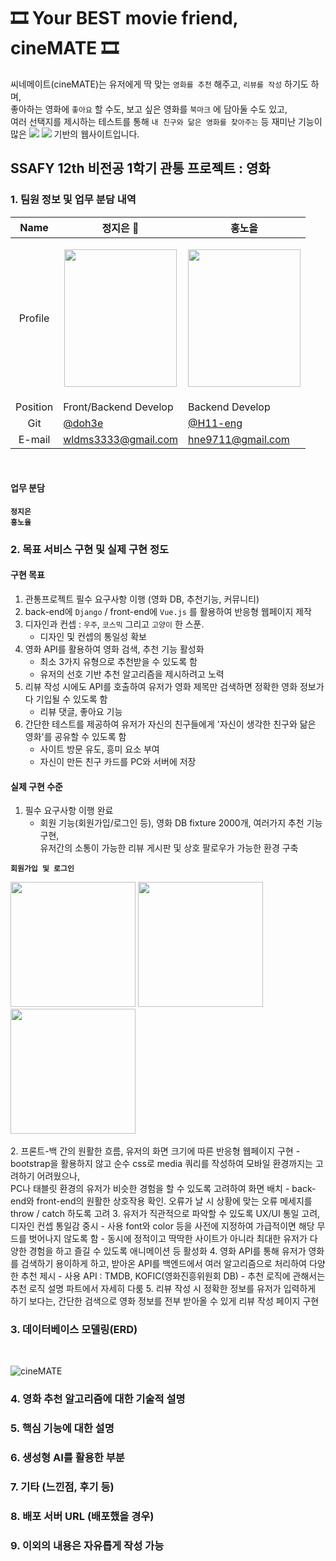 # 🎞 Your BEST movie friend, cineMATE 🎞

<div>씨네메이트(cineMATE)는 유저에게 딱 맞는 <code>영화를 추천</code> 해주고, <code>리뷰를 작성</code> 하기도 하며,<br>
  좋아하는 영화에 <code>좋아요</code> 할 수도, 보고 싶은 영화를 <code>북마크</code> 에 담아둘 수도 있고,<br>
  여러 선택지를 제시하는 테스트를 통해 <code>내 친구와 닮은 영화를 찾아주는</code> 등 재미난 기능이 많은
  <img src="https://img.shields.io/badge/django-092E20?style=flat-square&logo=django&logoColor=white"> <img src="https://img.shields.io/badge/vue.js-4FC08D?style=flat-square&logo=vue.js&logoColor=white">
  기반의 웹사이트입니다.</div>

## SSAFY 12th 비전공 1학기 관통 프로젝트 : 영화


### 1. 팀원 정보 및 업무 분담 내역
|   Name   | 정지은 👑                         | 홍노을                                            | 
| :------: | ------------------------------------ | ------------------------------------------------- |
| Profile  |<p align="center"><img src="https://github.com/user-attachments/assets/49da79e2-1131-4e15-a7c2-dc04f29ca1e6" style="width:180px; height:220px; object-fit:cover;"></p>|<p align="center"><img src="https://github.com/user-attachments/assets/28c636e2-97ec-4302-acdb-f1fa9b8a4b8e" style="width:180px; height:220px; object-fit:cover;"></p>|
| Position | Front/Backend Develop  | Backend Develop                                  |
|   Git    | [@doh3e](https://github.com/doh3e) | [@H11-eng](https://github.com/H11-eng) |
|   E-mail    | wldms3333@gmail.com| hne9711@gmail.com|

<br>

#### 업무 분담
<div>
  <code><b>정지은</b></code>
</div>
<div>
  <code><b>홍노을</b></code>
</div>


### 2. 목표 서비스 구현 및 실제 구현 정도

<div>
  
  #### 구현 목표
  
  1. 관통프로젝트 필수 요구사항 이행 (영화 DB, 추천기능, 커뮤니티)
  2. back-end에 <code>Django</code> / front-end에 <code>Vue.js</code> 를 활용하여 반응형 웹페이지 제작
  3. 디자인과 컨셉 : <code>우주</code>, <code>코스믹</code> 그리고 <code>고양이</code> 한 스푼.
     - 디자인 및 컨셉의 통일성 확보
  4. 영화 API를 활용하여 영화 검색, 추천 기능 활성화
     - 최소 3가지 유형으로 추천받을 수 있도록 함
     - 유저의 선호 기반 추천 알고리즘을 제시하려고 노력
  5. 리뷰 작성 시에도 API를 호출하여 유저가 영화 제목만 검색하면 정확한 영화 정보가 다 기입될 수 있도록 함
     - 리뷰 댓글, 좋아요 기능
  6. 간단한 테스트를 제공하여 유저가 자신의 친구들에게 '자신이 생각한 친구와 닮은 영화'를 공유할 수 있도록 함
     - 사이트 방문 유도, 흥미 요소 부여
     - 자신이 만든 친구 카드를 PC와 서버에 저장

  #### 실제 구현 수준

  1. 필수 요구사항 이행 완료
     - 회원 기능(회원가입/로그인 등), 영화 DB fixture 2000개, 여러가지 추천 기능 구현,<br>
       유저간의 소통이 가능한 리뷰 게시판 및 상호 팔로우가 가능한 환경 구축 <br>

  <code><b>회원가입 및 로그인</b></code><br>
  <div>   
    <img src="https://github.com/user-attachments/assets/01946c6e-7d73-4984-989d-2ecdec8d1c4a" width=200>
    <img src="https://github.com/user-attachments/assets/3d200e5d-5a98-43f5-b222-6b1d5e44dddb" width=200>
    <img src="https://github.com/user-attachments/assets/a2516f0d-77df-441e-9d8e-f3df786ccba5" width=200>
  </div> <br>
  2. 프론트-백 간의 원활한 흐름, 유저의 화면 크기에 따른 반응형 웹페이지 구현
     - bootstrap을 활용하지 않고 순수 css로 media 쿼리를 작성하여 모바일 환경까지는 고려하기 어려웠으나,<br>
       PC나 태블릿 환경의 유저가 비슷한 경험을 할 수 있도록 고려하여 화면 배치
     - back-end와 front-end의 원활한 상호작용 확인. 오류가 날 시 상황에 맞는 오류 메세지를 throw / catch 하도록 고려
  3. 유저가 직관적으로 파악할 수 있도록 UX/UI 통일 고려, 디자인 컨셉 통일감 중시
     - 사용 font와 color 등을 사전에 지정하여 가급적이면 해당 무드를 벗어나지 않도록 함
     - 동시에 정적이고 딱딱한 사이트가 아니라 최대한 유저가 다양한 경험을 하고 즐길 수 있도록 애니메이션 등 활성화
  4. 영화 API를 통해 유저가 영화를 검색하기 용이하게 하고, 받아온 API를 백엔드에서 여러 알고리즘으로 처리하여 다양한 추천 제시
     - 사용 API : TMDB, KOFIC(영화진흥위원회 DB)
     - 추천 로직에 관해서는 추천 로직 설명 파트에서 자세히 다룸
  5. 리뷰 작성 시 정확한 정보를 유저가 입력하게 하기 보다는, 간단한 검색으로 영화 정보를 전부 받아올 수 있게 리뷰 작성 페이지 구현
     


### 3. 데이터베이스 모델링(ERD)
<br>

![cineMATE](https://github.com/user-attachments/assets/cd5282aa-0938-4081-abc2-500f104d4403)



### 4. 영화 추천 알고리즘에 대한 기술적 설명
### 5. 핵심 기능에 대한 설명
### 6. 생성형 AI를 활용한 부분
### 7. 기타 (느낀점, 후기 등)
### 8. 배포 서버 URL (배포했을 경우)
### 9. 이외의 내용은 자유롭게 작성 가능
